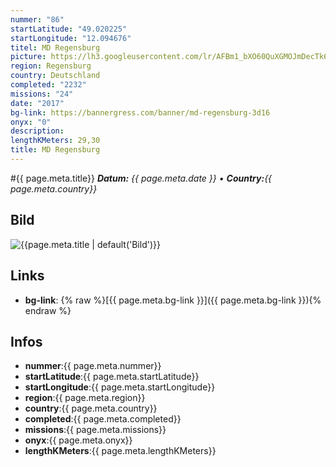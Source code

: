 ```yaml
---
nummer: "86"
startLatitude: "49.020225"
startLongitude: "12.094676"
titel: MD Regensburg
picture: https://lh3.googleusercontent.com/lr/AFBm1_bXO60QuXGMOJmDecTk6dD4zSgEXS3CeFm_TMcaAviUiESr0cfMeX_XvK7O4CHMwt8t_Iy0LpPGTdWJP1lAkfGmvFH7gxiBAO-0gA19Lf-Kyy2y-ET2BnZmzux_fBTVCHp37rCp3imaRdRDRkK7M6F7TFHv1qrlfiegiAVE_VR4ZZwGzd8a5HmQYpyQtt0WUQ2C8huQqsX1O1hyUZ3ke0UJOEMPXzDflQb8yKMwyuddSeLeMCUKN9Sm91Nx2IxZ1CIBf11T5ugfY3EeQDRBN05lJbGX3aFQURVWPTknFc9J5JAYhcFEudkAbk0sQZPpln8OcXyY-mjo90-nI81oDJOkRzv8xJ-Y5LZWhMq1Nz9WbkCPxct-oKwCsJ4SnZC430R-xuBuW0Jb6gx4dBbMoQGlIC8pjIjLjPxuMoIdcOIMhp0LQfOmEJ_dXtJC4ejt9cWzapb2G4A3_2sRqMa7Z66CwAB3NL9i1gDjWA_eoLcoyRAI0QTqy0O5z8HLjKpAyNVz96sKiB2-vBMZ_2dE29sY94aqZDhCfyGUAcRSOUSZB5ZyNbB8kS0oj8JcUOuUDC_U6H6Fy2FrXWkchl4wmM_1d6wmOf505IeExwM0sWlYPA6yeKqrh3T8GIC6egZZpsf5BVYC9JyIDa5zYyPwKXsEwkjWInJO6o8CqZo9gJNsXwd-Nf_gOcFDd_HOEHgmqYCQDVHXKsHIcoshqITnlWDxNeJhI3s3y_411w81r829B98IGXi3wqu9McB2pj79ScBabPL7WwMvUxa28nVFxFOlnsXe_HFOc3Nc01pseCTKonL1HtY9ePp6AGfrwk15uYLoUrzo8VVnkahrPU0-b8rynevHA-T1_3x7
region: Regensburg
country: Deutschland
completed: "2232"
missions: "24"
date: "2017"
bg-link: https://bannergress.com/banner/md-regensburg-3d16
onyx: "0"
description: 
lengthKMeters: 29,30
title: MD Regensburg
---
```


#{{ page.meta.title}}
_**Datum:** {{ page.meta.date }} • **Country:**{{ page.meta.country}}_

## Bild
![{{page.meta.title | default('Bild')}}]({{page.meta.picture}})

## Links
- **bg-link**: {% raw %}[{{ page.meta.bg-link }}]({{ page.meta.bg-link }}){% endraw %}

## Infos
- **nummer**:{{ page.meta.nummer}}
- **startLatitude**:{{ page.meta.startLatitude}}
- **startLongitude**:{{ page.meta.startLongitude}}
- **region**:{{ page.meta.region}}
- **country**:{{ page.meta.country}}
- **completed**:{{ page.meta.completed}}
- **missions**:{{ page.meta.missions}}
- **onyx**:{{ page.meta.onyx}}
- **lengthKMeters**:{{ page.meta.lengthKMeters}}


